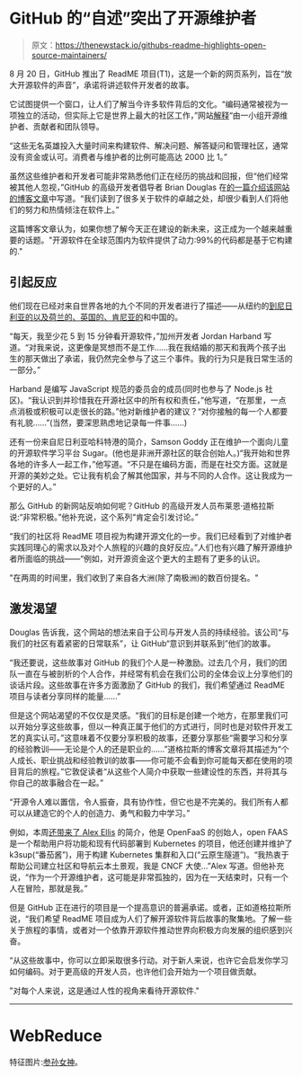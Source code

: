 # GitHub 的“自述”突出了开源维护者

> 原文：<https://thenewstack.io/githubs-readme-highlights-open-source-maintainers/>

8 月 20 日，GitHub 推出了 ReadME 项目(T1)，这是一个新的网页系列，旨在“放大开源软件的声音”，承诺将讲述软件开发者的故事。

它试图提供一个窗口，让人们了解当今许多软件背后的文化。“编码通常被视为一项独立的活动，但实际上它是世界上最大的社区工作，”网站[解释](https://github.com/readme#about-the-readme-project)“由一小组开源维护者、贡献者和团队领导。

“这些无名英雄投入大量时间来构建软件、解决问题、解答疑问和管理社区，通常没有资金或认可。消费者与维护者的比例可能高达 2000 比 1。”

虽然这些维护者和开发者可能非常熟悉他们正在经历的挑战和回报，但“他们经常被其他人忽视，”GitHub 的高级开发者倡导者 Brian Douglas 在[的一篇介绍该网站的博客文章](https://github.blog/2020-08-20-readme-project/)中写道。“我们读到了很多关于软件的卓越之处，却很少看到人们将他们的努力和热情倾注在软件上。”

这篇博客文章认为，如果你想了解今天正在建设的新未来，这正成为一个越来越重要的话题。"开源软件在全球范围内为软件提供了动力:99%的代码都是基于它构建的."

## 引起反应

他们现在已经对来自世界各地的九个不同的开发者进行了描述——从纽约的[到尼日利亚的](https://github.com/readme/henry-zhu)[以及荷兰的](https://github.com/readme/samson-goddy)[、英国的](https://github.com/readme/dirk-lemstra)[、肯尼亚的](https://github.com/readme/alex-ellis)和中国的。

“每天，我至少花 5 到 15 分钟看开源软件，”加州开发者 Jordan Harband 写道。“对我来说，这更像是冥想而不是工作……我在我结婚的那天和我两个孩子出生的那天做出了承诺，我仍然完全参与了这三个事件。我的行为只是我日常生活的一部分。”

Harband 是编写 JavaScript 规范的委员会的成员(同时也参与了 Node.js 社区)。“我认识到并珍惜我在开源社区中的所有权和责任，”他写道，“在那里，一点点消极或积极可以走很长的路。”他对新维护者的建议？“对你接触的每一个人都要有礼貌……”(当然，要深思熟虑地记录每一件事……)

还有一份来自尼日利亚哈科特港的简介，Samson Goddy 正在维护一个面向儿童的开源软件学习平台 Sugar。(他也是非洲开源社区的联合创始人。)“我开始和世界各地的许多人一起工作，”他写道。“不只是在编码方面，而是在社交方面。这就是开源的美妙之处。它让我有机会了解其他国家，并与不同的人合作。这让我成为一个更好的人。”

那么 GitHub 的新网站反响如何呢？GitHub 的高级开发人员布莱恩·道格拉斯说:“非常积极。”他补充说，这个系列“肯定会引发讨论。”

“我们的社区将 ReadME 项目视为构建开源文化的一步。我们已经看到了对维护者实践同理心的需求以及对个人旅程的兴趣的良好反应。”人们也有兴趣了解开源维护者所面临的挑战——“例如，对开源资金这个更大的主题有了更多的认识。

"在两周的时间里，我们收到了来自各大洲(除了南极洲)的数百份提名。"

## 激发渴望

Douglas 告诉我，这个网站的想法来自于公司与开发人员的持续经验。该公司“与我们的社区有着紧密的日常联系”，让 GitHub“意识到并联系到”他们的故事。

“我还要说，这些故事对 GitHub 的我们个人是一种激励。过去几个月，我们的团队一直在与被剖析的个人合作，并经常有机会在我们公司的全体会议上分享他们的谈话片段。这些故事在许多方面激励了 GitHub 的我们，我们希望通过 ReadME 项目与读者分享同样的能量……”

但是这个网站渴望的不仅仅是灵感。“我们的目标是创建一个地方，在那里我们可以开始分享这些故事，但以一种真正属于他们的方式进行，同时也是对软件开发工艺的真实认可。”这意味着不仅要分享积极的故事，还要分享那些“需要学习和分享的经验教训——无论是个人的还是职业的……”道格拉斯的博客文章将其描述为“个人成长、职业挑战和经验教训的故事——你可能不会看到你可能每天都在使用的项目背后的旅程。”它敦促读者“从这些个人简介中获取一些建设性的东西，并将其与你自己的故事融合在一起。”

“开源令人难以置信，令人振奋，具有协作性，但它也是不完美的。我们所有人都可以从建造它的个人的创造力、勇气和毅力中学习。”

例如，本周[还带来了 Alex Ellis](https://github.com/readme/alex-ellis) 的简介，他是 OpenFaaS 的创始人，open FAAS 是一个帮助用户将功能和现有代码部署到 Kubernetes 的项目，他还创建并维护了 k3sup(“番茄酱”)，用于构建 Kubernetes 集群和入口(“云原生隧道”)。“我热衷于帮助公司建立社区和导航云本土景观，我是 CNCF 大使…”Alex 写道。但他补充说，“作为一个开源维护者，这可能是非常孤独的，因为在一天结束时，只有一个人在冒险，那就是我。”

但是 GitHub 正在进行的项目是一个提高意识的普遍承诺。或者，正如道格拉斯所说，“我们希望 ReadME 项目成为人们了解开源软件背后故事的聚集地。了解一些关于旅程的事情，或者对一个依靠开源软件推动世界向积极方向发展的组织感到兴奋。

“从这些故事中，你可以立即采取很多行动。对于新人来说，也许它会启发你学习如何编码。对于更高级的开发人员，也许他们会开始为一个项目做贡献。

"对每个人来说，这是通过人性的视角来看待开源软件."

* * *

# WebReduce

特征图片:[参孙女神](https://twitter.com/Samson_Goddy)。

<svg xmlns:xlink="http://www.w3.org/1999/xlink" viewBox="0 0 68 31" version="1.1"><title>Group</title> <desc>Created with Sketch.</desc></svg>